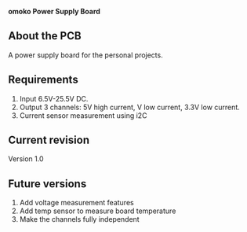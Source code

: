 **omoko Power Supply Board**

## About the PCB
A power supply board for the personal projects. 

## Requirements
1. Input 6.5V-25.5V DC.
2. Output 3 channels: 5V high current, V low current, 3.3V low current.
3. Current sensor measurement using i2C

## Current revision
Version 1.0

## Future versions
1. Add voltage measurement features
2. Add temp sensor to measure board temperature
3. Make the channels fully independent
